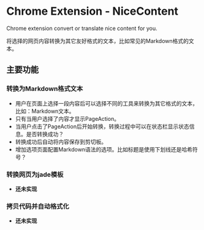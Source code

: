 # Chrome Extension - NiceContent

Chrome extension convert or translate nice content for you.

将选择的网页内容转换为其它友好格式的文本，比如常见的Markdown格式的文本。

## 主要功能

### 转换为Markdown格式文本

* 用户在页面上选择一段内容后可以选择不同的工具来转换为其它格式的文本，比如：Markdown文本。
* 只有当用户选择了内容才显示PageAction。
* 当用户点击了PageAction后开始转换，转换过程中可以在状态栏显示状态信息。是否转换成功？
* 转换成功后自动将内容保存到剪切板。
* 增加选项页面配置Markdown语法的选项。比如标题是使用下划线还是哈希符号？

### 转换网页为jade模板

* __还未实现__

### 拷贝代码并自动格式化

* __还未实现__

